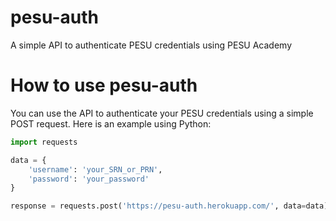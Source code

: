 # pesu-auth
A simple API to authenticate PESU credentials using PESU Academy

# How to use pesu-auth

You can use the API to authenticate your PESU credentials using a simple POST request. Here is an example using Python:

```python
import requests

data = {
    'username': 'your_SRN_or_PRN',
    'password': 'your_password'
}

response = requests.post('https://pesu-auth.herokuapp.com/', data=data)

```